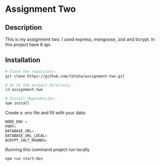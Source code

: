 # Assignment Two

## Description

This is my assignment two. I used express, mongoose, zod and bcrypt. In this project have 8 api.

## Installation

```bash
# Clone the repository:
git clone https://github.com/lbtoha/assignment-two.git

# Go to the project directory:
cd assignment-two

# Install dependencies:
npm install
```

Create a .env file and fill with your data:

```javascript
NODE_ENV =
PORT=
DATABASE_URL=
DATABASE_URL_LOCAL=
BCRYPT_SALT_ROUNDS=
```

Running this command project run locally

```bash
npm run start:dev
```
